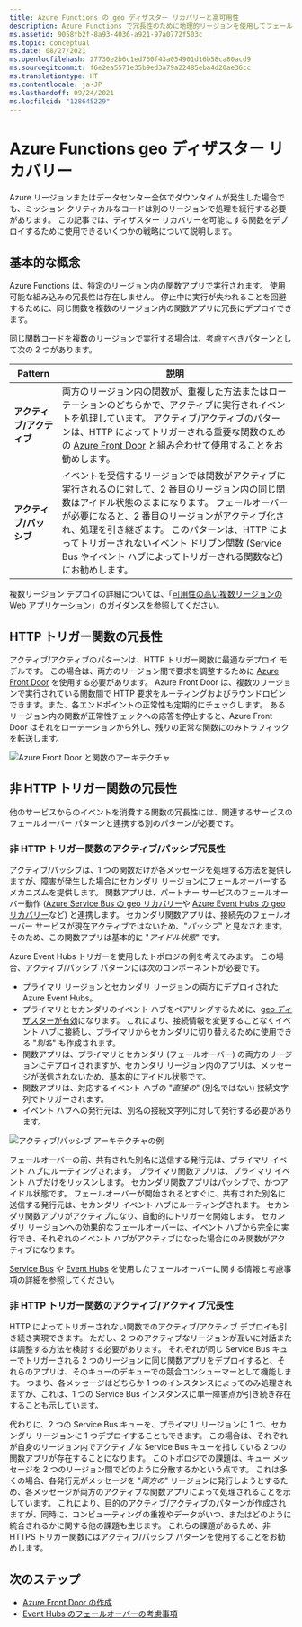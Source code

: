 ```yaml
---
title: Azure Functions の geo ディザスター リカバリーと高可用性
description: Azure Functions で冗長性のために地理的リージョンを使用してフェールオーバーする方法。
ms.assetid: 9058fb2f-8a93-4036-a921-97a0772f503c
ms.topic: conceptual
ms.date: 08/27/2021
ms.openlocfilehash: 27730e2b6c1ed760f43a054901d16b58ca80acd9
ms.sourcegitcommit: f6e2ea5571e35b9ed3a79a22485eba4d20ae36cc
ms.translationtype: HT
ms.contentlocale: ja-JP
ms.lasthandoff: 09/24/2021
ms.locfileid: "128645229"
---
```

# <a name="azure-functions-geo-disaster-recovery"></a>Azure Functions geo ディザスター リカバリー

Azure リージョンまたはデータセンター全体でダウンタイムが発生した場合でも、ミッション クリティカルなコードは別のリージョンで処理を続行する必要があります。 この記事では、ディザスター リカバリーを可能にする関数をデプロイするために使用できるいくつかの戦略について説明します。

## <a name="basic-concepts"></a>基本的な概念

Azure Functions は、特定のリージョン内の関数アプリで実行されます。 使用可能な組み込みの冗長性は存在しません。 停止中に実行が失われることを回避するために、同じ関数を複数のリージョン内の関数アプリに冗長にデプロイできます。  

同じ関数コードを複数のリージョンで実行する場合は、考慮すべきパターンとして次の 2 つがあります。

| Pattern | 説明 |
| --- | --- |
|**アクティブ/アクティブ** | 両方のリージョン内の関数が、重複した方法またはローテーションのどちらかで、アクティブに実行されイベントを処理しています。 アクティブ/アクティブのパターンは、HTTP によってトリガーされる重要な関数のための [Azure Front Door](../frontdoor/front-door-overview.md) と組み合わせて使用することをお勧めします。 |
|**アクティブ/パッシブ** | イベントを受信するリージョンでは関数がアクティブに実行されるのに対して、2 番目のリージョン内の同じ関数はアイドル状態のままになります。  フェールオーバーが必要になると、2 番目のリージョンがアクティブ化され、処理を引き継ぎます。 このパターンは、HTTP によってトリガーされないイベント ドリブン関数 (Service Bus やイベント ハブによってトリガーされる関数など) にお勧めします。

複数リージョン デプロイの詳細については、「[可用性の高い複数リージョンの Web アプリケーション](/azure/architecture/reference-architectures/app-service-web-app/multi-region)」のガイダンスを参照してください。

## <a name="redundancy-for-http-trigger-functions"></a>HTTP トリガー関数の冗長性

アクティブ/アクティブのパターンは、HTTP トリガー関数に最適なデプロイ モデルです。 この場合は、両方のリージョン間で要求を調整するために [Azure Front Door](../frontdoor/front-door-overview.md) を使用する必要があります。 Azure Front Door は、複数のリージョンで実行されている関数間で HTTP 要求をルーティングおよびラウンドロビンできます。また、各エンドポイントの正常性も定期的にチェックします。 あるリージョン内の関数が正常性チェックへの応答を停止すると、Azure Front Door はそれをローテーションから外し、残りの正常な関数にのみトラフィックを転送します。  

![Azure Front Door と関数のアーキテクチャ](media/functions-geo-dr/front-door.png)  

## <a name="redundancy-for-non-http-trigger-functions"></a>非 HTTP トリガー関数の冗長性

他のサービスからのイベントを消費する関数の冗長性には、関連するサービスのフェールオーバー パターンと連携する別のパターンが必要です。 

### <a name="activepassive-redundancy-for-non-http-trigger-functions"></a>非 HTTP トリガー関数のアクティブ/パッシブ冗長性

アクティブ/パッシブは、1 つの関数だけが各メッセージを処理する方法を提供しますが、障害が発生した場合にセカンダリ リージョンにフェールオーバーするメカニズムを提供します。 関数アプリは、パートナー サービスのフェールオーバー動作 ([Azure Service Bus の geo リカバリー](../service-bus-messaging/service-bus-geo-dr.md)や [Azure Event Hubs の geo リカバリー](../event-hubs/event-hubs-geo-dr.md)など) と連携します。 セカンダリ関数アプリは、接続先のフェールオーバー サービスが現在アクティブではないため、"_パッシブ_" と見なされます。そのため、この関数アプリは基本的に "_アイドル状態_" です。

Azure Event Hubs トリガーを使用したトポロジの例を考えてみます。 この場合、アクティブ/パッシブ パターンには次のコンポーネントが必要です。

* プライマリ リージョンとセカンダリ リージョンの両方にデプロイされた Azure Event Hubs。
* プライマリとセカンダリのイベント ハブをペアリングするために、[geo ディザスターが有効](../service-bus-messaging/service-bus-geo-dr.md)になります。 これにより、接続情報を変更することなくイベント ハブに接続し、プライマリからセカンダリに切り替えるために使用できる "_別名_" も作成されます。
* 関数アプリは、プライマリとセカンダリ (フェールオーバー) の両方のリージョンにデプロイされますが、セカンダリ リージョン内のアプリは、メッセージが送信されないため、基本的にアイドル状態です。
* 関数アプリは、対応するイベント ハブの "*直接の*" (別名ではない) 接続文字列でトリガーされます。 
* イベント ハブへの発行元は、別名の接続文字列に対して発行する必要があります。 

![アクティブ/パッシブ アーキテクチャの例](media/functions-geo-dr/active-passive.png)

フェールオーバーの前、共有された別名に送信する発行元は、プライマリ イベント ハブにルーティングされます。 プライマリ関数アプリは、プライマリ イベント ハブだけをリッスンします。 セカンダリ関数アプリはパッシブで、かつアイドル状態です。 フェールオーバーが開始されるとすぐに、共有された別名に送信する発行元は、セカンダリ イベント ハブにルーティングされます。 セカンダリ関数アプリがアクティブになり、自動的にトリガーを開始します。  セカンダリ リージョンへの効果的なフェールオーバーは、イベント ハブから完全に実行でき、それぞれのイベント ハブがアクティブになった場合にのみ関数がアクティブになります。

[Service Bus](../service-bus-messaging/service-bus-geo-dr.md) や [Event Hubs](../event-hubs/event-hubs-geo-dr.md) を使用したフェールオーバーに関する情報と考慮事項の詳細を参照してください。

### <a name="activeactive-redundancy-for-non-http-trigger-functions"></a>非 HTTP トリガー関数のアクティブ/アクティブ冗長性

HTTP によってトリガーされない関数でのアクティブ/アクティブ デプロイも引き続き実現できます。 ただし、2 つのアクティブなリージョンが互いに対話または調整する方法を検討する必要があります。 それぞれが同じ Service Bus キューでトリガーされる 2 つのリージョンに同じ関数アプリをデプロイすると、それらのアプリは、そのキューのデキューでの競合コンシューマーとして機能します。 つまり、各メッセージはどちらか 1 つのインスタンスによってのみ処理されますが、これは、1 つの Service Bus インスタンスに単一障害点が引き続き存在することも示しています。 

代わりに、2 つの Service Bus キューを、プライマリ リージョンに 1 つ、セカンダリ リージョンに 1 つデプロイすることもできます。 この場合は、それぞれが自身のリージョン内でアクティブな Service Bus キューを指している 2 つの関数アプリが存在することになります。 このトポロジでの課題は、キュー メッセージを 2 つのリージョン間でどのように分散するかという点です。  これは多くの場合、各発行元がメッセージを "*両方の*" リージョンに発行しようとするため、各メッセージが両方のアクティブな関数アプリによって処理されることを示しています。 これにより、目的のアクティブ/アクティブのパターンが作成されますが、同時に、コンピューティングの重複やデータがいつ、またはどのように統合されるかに関する他の課題も生じます。 これらの課題があるため、非 HTTPS トリガー関数にはアクティブ/パッシブ パターンを使用することをお勧めします。

## <a name="next-steps"></a>次のステップ

* [Azure Front Door の作成](../frontdoor/quickstart-create-front-door.md)
* [Event Hubs のフェールオーバーの考慮事項](../event-hubs/event-hubs-geo-dr.md#considerations)
